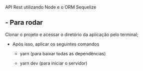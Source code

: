 API Rest utilizando Node e o ORM Sequelize

## - Para rodar
Clonar o projeto e acessar o diretório da aplicação pelo terminal;

- Após isso, aplicar os seguintes comandos

  - yarn (para baixar todas as dependências)

  - yarn dev (para iniciar o servidor)
